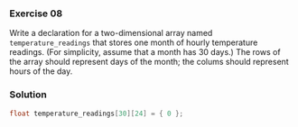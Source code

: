 ### Exercise 08

Write a declaration for a two-dimensional array named `temperature_readings`
that stores one month of hourly temperature readings. (For simplicity, assume
that a month has 30 days.) The rows of the array should represent days of the
month; the colums should represent hours of the day.

### Solution

```c
float temperature_readings[30][24] = { 0 };
```
